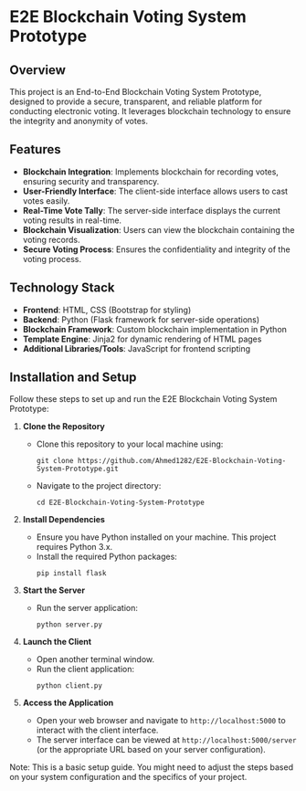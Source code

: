 # E2E Blockchain Voting System Prototype

## Overview
This project is an End-to-End Blockchain Voting System Prototype, designed to provide a secure, transparent, and reliable platform for conducting electronic voting. It leverages blockchain technology to ensure the integrity and anonymity of votes.

## Features
- **Blockchain Integration**: Implements blockchain for recording votes, ensuring security and transparency.
- **User-Friendly Interface**: The client-side interface allows users to cast votes easily.
- **Real-Time Vote Tally**: The server-side interface displays the current voting results in real-time.
- **Blockchain Visualization**: Users can view the blockchain containing the voting records.
- **Secure Voting Process**: Ensures the confidentiality and integrity of the voting process.

## Technology Stack
- **Frontend**: HTML, CSS (Bootstrap for styling)
- **Backend**: Python (Flask framework for server-side operations)
- **Blockchain Framework**: Custom blockchain implementation in Python
- **Template Engine**: Jinja2 for dynamic rendering of HTML pages
- **Additional Libraries/Tools**: JavaScript for frontend scripting

## Installation and Setup

Follow these steps to set up and run the E2E Blockchain Voting System Prototype:

1. **Clone the Repository**
   - Clone this repository to your local machine using:
     ```
     git clone https://github.com/Ahmed1282/E2E-Blockchain-Voting-System-Prototype.git
     ```
   - Navigate to the project directory:
     ```
     cd E2E-Blockchain-Voting-System-Prototype
     ```

2. **Install Dependencies**
   - Ensure you have Python installed on your machine. This project requires Python 3.x.
   - Install the required Python packages:
     ```
     pip install flask
     ```

3. **Start the Server**
   - Run the server application:
     ```
     python server.py
     ```

4. **Launch the Client**
   - Open another terminal window.
   - Run the client application:
     ```
     python client.py
     ```

5. **Access the Application**
   - Open your web browser and navigate to `http://localhost:5000` to interact with the client interface.
   - The server interface can be viewed at `http://localhost:5000/server` (or the appropriate URL based on your server configuration).

Note: This is a basic setup guide. You might need to adjust the steps based on your system configuration and the specifics of your project.


